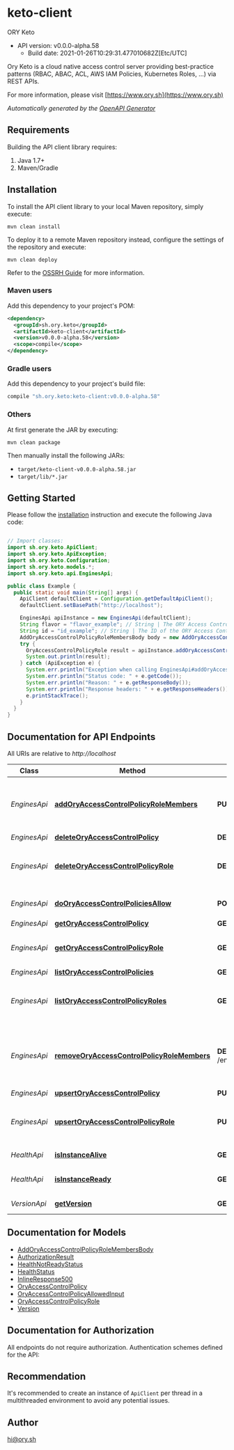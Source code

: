 # keto-client

ORY Keto
- API version: v0.0.0-alpha.58
  - Build date: 2021-01-26T10:29:31.477010682Z[Etc/UTC]

Ory Keto is a cloud native access control server providing best-practice patterns (RBAC, ABAC, ACL, AWS IAM Policies, Kubernetes Roles, ...) via REST APIs.

  For more information, please visit [https://www.ory.sh](https://www.ory.sh)

*Automatically generated by the [OpenAPI Generator](https://openapi-generator.tech)*


## Requirements

Building the API client library requires:
1. Java 1.7+
2. Maven/Gradle

## Installation

To install the API client library to your local Maven repository, simply execute:

```shell
mvn clean install
```

To deploy it to a remote Maven repository instead, configure the settings of the repository and execute:

```shell
mvn clean deploy
```

Refer to the [OSSRH Guide](http://central.sonatype.org/pages/ossrh-guide.html) for more information.

### Maven users

Add this dependency to your project's POM:

```xml
<dependency>
  <groupId>sh.ory.keto</groupId>
  <artifactId>keto-client</artifactId>
  <version>v0.0.0-alpha.58</version>
  <scope>compile</scope>
</dependency>
```

### Gradle users

Add this dependency to your project's build file:

```groovy
compile "sh.ory.keto:keto-client:v0.0.0-alpha.58"
```

### Others

At first generate the JAR by executing:

```shell
mvn clean package
```

Then manually install the following JARs:

* `target/keto-client-v0.0.0-alpha.58.jar`
* `target/lib/*.jar`

## Getting Started

Please follow the [installation](#installation) instruction and execute the following Java code:

```java

// Import classes:
import sh.ory.keto.ApiClient;
import sh.ory.keto.ApiException;
import sh.ory.keto.Configuration;
import sh.ory.keto.models.*;
import sh.ory.keto.api.EnginesApi;

public class Example {
  public static void main(String[] args) {
    ApiClient defaultClient = Configuration.getDefaultApiClient();
    defaultClient.setBasePath("http://localhost");

    EnginesApi apiInstance = new EnginesApi(defaultClient);
    String flavor = "flavor_example"; // String | The ORY Access Control Policy flavor. Can be \"regex\", \"glob\", and \"exact\".
    String id = "id_example"; // String | The ID of the ORY Access Control Policy Role.
    AddOryAccessControlPolicyRoleMembersBody body = new AddOryAccessControlPolicyRoleMembersBody(); // AddOryAccessControlPolicyRoleMembersBody | 
    try {
      OryAccessControlPolicyRole result = apiInstance.addOryAccessControlPolicyRoleMembers(flavor, id, body);
      System.out.println(result);
    } catch (ApiException e) {
      System.err.println("Exception when calling EnginesApi#addOryAccessControlPolicyRoleMembers");
      System.err.println("Status code: " + e.getCode());
      System.err.println("Reason: " + e.getResponseBody());
      System.err.println("Response headers: " + e.getResponseHeaders());
      e.printStackTrace();
    }
  }
}

```

## Documentation for API Endpoints

All URIs are relative to *http://localhost*

Class | Method | HTTP request | Description
------------ | ------------- | ------------- | -------------
*EnginesApi* | [**addOryAccessControlPolicyRoleMembers**](docs/EnginesApi.md#addOryAccessControlPolicyRoleMembers) | **PUT** /engines/acp/ory/{flavor}/roles/{id}/members | Add a member to an ORY Access Control Policy Role
*EnginesApi* | [**deleteOryAccessControlPolicy**](docs/EnginesApi.md#deleteOryAccessControlPolicy) | **DELETE** /engines/acp/ory/{flavor}/policies/{id} | 
*EnginesApi* | [**deleteOryAccessControlPolicyRole**](docs/EnginesApi.md#deleteOryAccessControlPolicyRole) | **DELETE** /engines/acp/ory/{flavor}/roles/{id} | Delete an ORY Access Control Policy Role
*EnginesApi* | [**doOryAccessControlPoliciesAllow**](docs/EnginesApi.md#doOryAccessControlPoliciesAllow) | **POST** /engines/acp/ory/{flavor}/allowed | Check if a request is allowed
*EnginesApi* | [**getOryAccessControlPolicy**](docs/EnginesApi.md#getOryAccessControlPolicy) | **GET** /engines/acp/ory/{flavor}/policies/{id} | 
*EnginesApi* | [**getOryAccessControlPolicyRole**](docs/EnginesApi.md#getOryAccessControlPolicyRole) | **GET** /engines/acp/ory/{flavor}/roles/{id} | Get an ORY Access Control Policy Role
*EnginesApi* | [**listOryAccessControlPolicies**](docs/EnginesApi.md#listOryAccessControlPolicies) | **GET** /engines/acp/ory/{flavor}/policies | 
*EnginesApi* | [**listOryAccessControlPolicyRoles**](docs/EnginesApi.md#listOryAccessControlPolicyRoles) | **GET** /engines/acp/ory/{flavor}/roles | List ORY Access Control Policy Roles
*EnginesApi* | [**removeOryAccessControlPolicyRoleMembers**](docs/EnginesApi.md#removeOryAccessControlPolicyRoleMembers) | **DELETE** /engines/acp/ory/{flavor}/roles/{id}/members/{member} | Remove a member from an ORY Access Control Policy Role
*EnginesApi* | [**upsertOryAccessControlPolicy**](docs/EnginesApi.md#upsertOryAccessControlPolicy) | **PUT** /engines/acp/ory/{flavor}/policies | 
*EnginesApi* | [**upsertOryAccessControlPolicyRole**](docs/EnginesApi.md#upsertOryAccessControlPolicyRole) | **PUT** /engines/acp/ory/{flavor}/roles | Upsert an ORY Access Control Policy Role
*HealthApi* | [**isInstanceAlive**](docs/HealthApi.md#isInstanceAlive) | **GET** /health/alive | Check alive status
*HealthApi* | [**isInstanceReady**](docs/HealthApi.md#isInstanceReady) | **GET** /health/ready | Check readiness status
*VersionApi* | [**getVersion**](docs/VersionApi.md#getVersion) | **GET** /version | Get service version


## Documentation for Models

 - [AddOryAccessControlPolicyRoleMembersBody](docs/AddOryAccessControlPolicyRoleMembersBody.md)
 - [AuthorizationResult](docs/AuthorizationResult.md)
 - [HealthNotReadyStatus](docs/HealthNotReadyStatus.md)
 - [HealthStatus](docs/HealthStatus.md)
 - [InlineResponse500](docs/InlineResponse500.md)
 - [OryAccessControlPolicy](docs/OryAccessControlPolicy.md)
 - [OryAccessControlPolicyAllowedInput](docs/OryAccessControlPolicyAllowedInput.md)
 - [OryAccessControlPolicyRole](docs/OryAccessControlPolicyRole.md)
 - [Version](docs/Version.md)


## Documentation for Authorization

All endpoints do not require authorization.
Authentication schemes defined for the API:

## Recommendation

It's recommended to create an instance of `ApiClient` per thread in a multithreaded environment to avoid any potential issues.

## Author

hi@ory.sh

